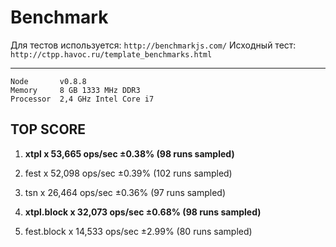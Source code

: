 # Benchmark

Для тестов используется: `http://benchmarkjs.com/`
Исходный тест: `http://ctpp.havoc.ru/template_benchmarks.html`

----------------------------
```
Node       v0.8.8
Memory     8 GB 1333 MHz DDR3
Processor  2,4 GHz Intel Core i7
```

## TOP SCORE
1. **xtpl x 53,665 ops/sec ±0.38% (98 runs sampled)**
2. fest x 52,098 ops/sec ±0.39% (102 runs sampled)
3. tsn x 26,464 ops/sec ±0.36% (97 runs sampled)


1. **xtpl.block x 32,073 ops/sec ±0.68% (98 runs sampled)**
2. fest.block x 14,533 ops/sec ±2.99% (80 runs sampled)



